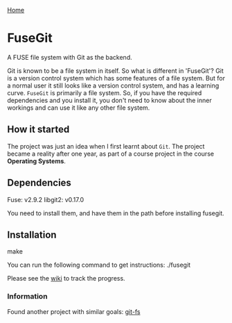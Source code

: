 [Home](http://agrawal-varun.com)

FuseGit
=======

A FUSE file system with Git as the backend.

Git is known to be a file system in itself. So what is different in 'FuseGit'?
Git is a version control system which has some features of a file system. But
for a normal user it still looks like a version control system, and has a
learning curve. `FuseGit` is primarily a file system. So, if you have the
required dependencies and you install it, you don't need to know about the inner
workings and can use it like any other file system.

How it started
--------------
The project was just an idea when I first learnt about `Git`. The project became
a reality after one year, as part of a course project in the course **Operating
Systems**.

Dependencies
------------
Fuse: v2.9.2
libgit2: v0.17.0

You need to install them, and have them in the path before installing fusegit.

Installation
------------
make

You can run the following command to get instructions:
./fusegit

Please see the [wiki](http://github.com/varun729/fusegit/wiki) to track the progress.

### Information
Found another project with similar goals:
[git-fs](http://github.com/patrickhaller/git-fs)





